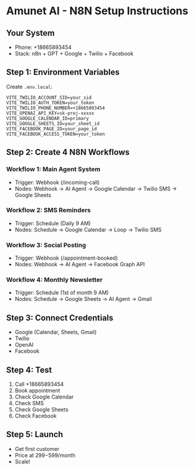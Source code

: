 # Amunet AI - N8N Setup Instructions

## Your System
- Phone: +18665893454
- Stack: n8n + GPT + Google + Twilio + Facebook

## Step 1: Environment Variables
Create `.env.local`:
```
VITE_TWILIO_ACCOUNT_SID=your_sid
VITE_TWILIO_AUTH_TOKEN=your_token
VITE_TWILIO_PHONE_NUMBER=+18665893454
VITE_OPENAI_API_KEY=sk-proj-xxxxx
VITE_GOOGLE_CALENDAR_ID=primary
VITE_GOOGLE_SHEETS_ID=your_sheet_id
VITE_FACEBOOK_PAGE_ID=your_page_id
VITE_FACEBOOK_ACCESS_TOKEN=your_token
```

## Step 2: Create 4 N8N Workflows

### Workflow 1: Main Agent System
- Trigger: Webhook (/incoming-call)
- Nodes: Webhook → AI Agent → Google Calendar → Twilio SMS → Google Sheets

### Workflow 2: SMS Reminders  
- Trigger: Schedule (Daily 9 AM)
- Nodes: Schedule → Google Calendar → Loop → Twilio SMS

### Workflow 3: Social Posting
- Trigger: Webhook (/appointment-booked)
- Nodes: Webhook → AI Agent → Facebook Graph API

### Workflow 4: Monthly Newsletter
- Trigger: Schedule (1st of month 9 AM)
- Nodes: Schedule → Google Sheets → AI Agent → Gmail

## Step 3: Connect Credentials
- Google (Calendar, Sheets, Gmail)
- Twilio
- OpenAI
- Facebook

## Step 4: Test
1. Call +18665893454
2. Book appointment
3. Check Google Calendar
4. Check SMS
5. Check Google Sheets
6. Check Facebook

## Step 5: Launch
- Get first customer
- Price at $299-$599/month
- Scale!
